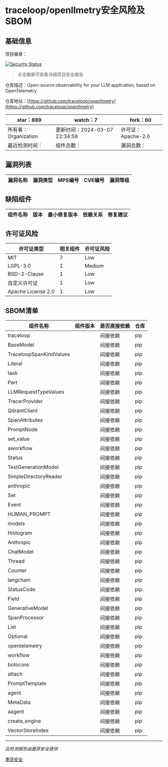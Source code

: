 # traceloop/openllmetry安全风险及SBOM

## 基础信息

项目徽章：

[![Security Status](https://www.murphysec.com/platform3/v31/badge/1765823454308225024.svg)](https://www.murphysec.com/console/report/1765818840682876928/1765823454308225024)

> 点击徽章可查看详细项目安全报告

仓库描述：Open-source observability for your LLM application, based on OpenTelemetry

仓库地址：[https://github.com/traceloop/openllmetry](https://github.com/traceloop/openllmetry)

| star：889 | watch：7 | fork：60 |
| ----------- | -------------- | ------------ |
| 所有者：Organization | 更新时间：2024-03-07 22:34:58 | 许可证：Apache-2.0 |
| 最近检测时间： | 组件总数： | 漏洞总数： |




## 漏洞列表

| 漏洞名称 | 漏洞类型 | MPS编号 | CVE编号 | 漏洞等级 |
| ------- | ------ | ------- | ------ | ----- |





## 缺陷组件

| 组件名称 | 版本 | 最小修复版本 | 依赖关系 | 修复建议 |
| -------- | ---- | ------------ | -------- | -------- |





## 许可证风险

| 许可证类型 | 相关组件 | 许可证风险 |
| ---------- | -------- | ---------- |
|MIT|7|Low|
|LGPL-3.0|1|Medium|
|BSD-2-Clause|1|Low|
|自定义许可证|1|Low|
|Apache License 2.0|1|Low|




## SBOM清单

| 组件名称 | 组件版本 | 是否直接依赖 | 仓库 |
| -------- | -------- | ------------ | ---- |
|traceloop||间接依赖|pip|
|BaseModel||间接依赖|pip|
|TraceloopSpanKindValues||间接依赖|pip|
|Literal||间接依赖|pip|
|task||间接依赖|pip|
|Part||间接依赖|pip|
|LLMRequestTypeValues||间接依赖|pip|
|TracerProvider||间接依赖|pip|
|QdrantClient||间接依赖|pip|
|SpanAttributes||间接依赖|pip|
|PromptNode||间接依赖|pip|
|set_value||间接依赖|pip|
|aworkflow||间接依赖|pip|
|Status||间接依赖|pip|
|TextGenerationModel||间接依赖|pip|
|SimpleDirectoryReader||间接依赖|pip|
|anthropic||间接依赖|pip|
|Set||间接依赖|pip|
|Event||间接依赖|pip|
|HUMAN_PROMPT||间接依赖|pip|
|models||间接依赖|pip|
|Histogram||间接依赖|pip|
|Anthropic||间接依赖|pip|
|ChatModel||间接依赖|pip|
|Thread||间接依赖|pip|
|Counter||间接依赖|pip|
|langchain||间接依赖|pip|
|StatusCode||间接依赖|pip|
|Field||间接依赖|pip|
|GenerativeModel||间接依赖|pip|
|SpanProcessor||间接依赖|pip|
|List||间接依赖|pip|
|Optional||间接依赖|pip|
|opentelemetry||间接依赖|pip|
|workflow||间接依赖|pip|
|botocore||间接依赖|pip|
|attach||间接依赖|pip|
|PromptTemplate||间接依赖|pip|
|agent||间接依赖|pip|
|MetaData||间接依赖|pip|
|aagent||间接依赖|pip|
|create_engine||间接依赖|pip|
|VectorStoreIndex||间接依赖|pip|


------

*此检测报告由墨菲安全提供*

[墨菲安全](www.murphysec.com)